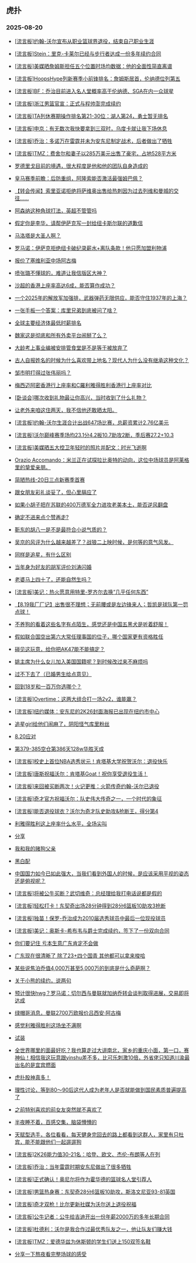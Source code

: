 ## 虎扑 
### 2025-08-20

+ [[流言板]约翰-沃尔宣布从职业篮球界退役，结束自己职业生涯](https://bbs.hupu.com/634466781.html)

+ [[流言板]Stein：里克-卡莱尔已经与步行者达成一份多年续约合同](https://bbs.hupu.com/634465957.html)

+ [[流言板]美媒晒詹姆斯担任五个位置时场均数据：他的全面性简直离谱](https://bbs.hupu.com/634465467.html)

+ [[流言板]HoopsHype列新赛季小前锋排名：詹姆斯居首，伦纳德位列第五](https://bbs.hupu.com/634466043.html)

+ [[流言板]BF：乔治目前进入名人堂概率高于伦纳德、SGA在内一众球星](https://bbs.hupu.com/634466130.html)

+ [[流言板]浙江男篮官宣：正式与程帅澎完成续约](https://bbs.hupu.com/634463421.html)

+ [[流言板]TA列休赛期操作排名第21-30位：湖人第24，勇士暂无排名](https://bbs.hupu.com/634465719.html)

+ [[流言板]申京：有无数次我快要拿到三双时，乌度卡就让我下场休息](https://bbs.hupu.com/634463081.html)

+ [[流言板]乔治：多诺万在雷霆并未为安东尼制定战术，后者做出了牺牲](https://bbs.hupu.com/634465863.html)

+ [[流言板]TMZ：费舍尔和妻子以285万美元出售了豪宅，占地528平方米](https://bbs.hupu.com/634466502.html)

+ [罗德里戈目前的境遇，很大程度是他和他的团队自身造成的](https://bbs.hupu.com/634459215.html)

+ [皇马赛季前瞻：后防重组，阿隆索能否激活最强姆巴佩？](https://bbs.hupu.com/634462152.html)

+ [【转会传闻】索里亚诺拒绝将萨维奥出售给热刺因为过去列维和曼城的交往……](https://bbs.hupu.com/634463964.html)

+ [阿森纳这种角球打法，英超不管管吗](https://bbs.hupu.com/634458870.html)

+ [假定你是李华，请帮伊萨克写一封给纽卡斯尔联的道歉信](https://bbs.hupu.com/634462723.html)

+ [马洛塔是大圣人啊？](https://bbs.hupu.com/634463798.html)

+ [罗马诺：伊萨克拒绝纽卡破纪录薪水+离队条款！他只愿加盟利物浦](https://bbs.hupu.com/634462124.html)

+ [报价了塞维利亚中场阿古梅](https://bbs.hupu.com/634463414.html)

+ [喷张璐不懂球的，难道让我信版区大神？](https://bbs.hupu.com/634461714.html)

+ [沙超的香港上座率高达6成，能否算作成功？](https://bbs.hupu.com/634465628.html)

+ [一个2025年的解放军加强排，武器弹药无限供应，能否守住1937年的上海？](https://bbs.hupu.com/634463674.html)

+ [一张手板一个答案：库里兄弟到底被问了啥？](https://bbs.hupu.com/634463566.html)

+ [全球主要经济体最低时薪排名](https://bbs.hupu.com/634463603.html)

+ [魏家这是彻底和所有外卖平台闹掰了么？](https://bbs.hupu.com/634462944.html)

+ [大龄考上事业编被安排管食堂是不是等于被放弃了](https://bbs.hupu.com/634465799.html)

+ [古人自报姓名的时候为什么喜欢带上地名？现代人为什么没有继承这种文化？](https://bbs.hupu.com/634463518.html)

+ [邹市明打得过张伟丽吗？](https://bbs.hupu.com/634463472.html)

+ [梅西迈阿密香港行上座率和C羅利雅得胜利香港行上座率对比](https://bbs.hupu.com/634464534.html)

+ [[卧谈会]哪次收到礼物最让你高兴，当时收到了什么礼物？](https://bbs.hupu.com/634465157.html)

+ [让老外来咱这住两天，我不信他还敢晒太阳。](https://bbs.hupu.com/634463334.html)

+ [[流言板]约翰-沃尔生涯合计出战647场比赛，总薪资累计2.76亿美元](https://bbs.hupu.com/634467590.html)

+ [[流言板]沃尔巅峰赛季场均23.1分4.2板10.7助攻2断，季后赛27.2+10.3](https://bbs.hupu.com/634467301.html)

+ [[流言板]美媒晒五大控卫年轻时的照片并配文：时光飞逝啊](https://bbs.hupu.com/634467877.html)

+ [Orazio Accomando：米兰正在试探拉比奥特的动向，这位中场球员是阿莱格里的挚爱亲朋。](https://bbs.hupu.com/634464452.html)

+ [简陋热线-20日三点新赛季首赛](https://bbs.hupu.com/634462485.html)

+ [跟女朋友彩礼谈妥了，但心里膈应了](https://bbs.hupu.com/634466591.html)

+ [如果小胡子把在苏联的400万德军全力进攻老美本土，能否逆风翻盘](https://bbs.hupu.com/634464747.html)

+ [确定不进来点个赞再走?](https://bbs.hupu.com/634465599.html)

+ [靳东的胡八一是不是最符合小说气质的？](https://bbs.hupu.com/634465111.html)

+ [吴京的风评为什么越来越差了？战狼二上映时候，是何等的意气风发。](https://bbs.hupu.com/634465040.html)

+ [同样是追星，有什么区别](https://bbs.hupu.com/634467282.html)

+ [当年身为好友的胡军评价刘涛闪婚](https://bbs.hupu.com/634466218.html)

+ [老婆马上四十了，还能自然生吗？](https://bbs.hupu.com/634464711.html)

+ [[流言板]美记：热火愿意用特里-罗齐尔去换“几乎任何东西”](https://bbs.hupu.com/634468093.html)

+ [【8.19我厂厂记】出售很不理想；无前腰或是左边锋来人；哲凯是球队第一罚点球！](https://bbs.hupu.com/634460859.html)

+ [不养狗的看着这些名字有点陌生，感觉还是中国五黑犬是听着舒服！](https://bbs.hupu.com/634467517.html)

+ [假如联合国空出第六大常任理事国的位子，哪个国家更有资格胜任](https://bbs.hupu.com/634465435.html)

+ [碰见这玩意，给你把AK47能不能搞定？](https://bbs.hupu.com/634466255.html)

+ [姚主席为什么女儿加入美国国籍呢？到时候改过来不麻烦吗](https://bbs.hupu.com/634467782.html)

+ [过不下去了（已婚男生给点意见）](https://bbs.hupu.com/634467218.html)

+ [回到18岁和一百万你选哪个？](https://bbs.hupu.com/634465613.html)

+ [[流言板]Overtime：这两大组合打一场2v2，谁能赢？](https://bbs.hupu.com/634466679.html)

+ [[流言板]纽约媒体：安东尼的2K26封面海报已出现在纽约市中心](https://bbs.hupu.com/634466509.html)

+ [追星girl给他们闹麻了，阴阳怪气库里粉丝](https://bbs.hupu.com/634467548.html)

+ [8.20应对](https://bbs.hupu.com/634468535.html)

+ [第379-385空仓第386天128w华胜天成](https://bbs.hupu.com/634466446.html)

+ [[流言板]校史上首位NBA选秀状元！肯塔基大学祝贺沃尔：退役快乐](https://bbs.hupu.com/634468418.html)

+ [[流言板]唐斯祝福沃尔：肯塔基Goat！祝你享受退役生活！](https://bbs.hupu.com/634468171.html)

+ [[流言板]来回被买断两次！火记更推：火箭传奇约翰-沃尔已退役](https://bbs.hupu.com/634467670.html)

+ [[流言板]奇才官方祝福沃尔：队史伟大传奇之一，一个时代的象征](https://bbs.hupu.com/634467127.html)

+ [[流言板]能否退役球衣？沃尔为奇才队史助攻&amp;抢断王，得分第4](https://bbs.hupu.com/634467395.html)

+ [利雅得胜利这上座率什么水平，全场尖叫](https://bbs.hupu.com/634465860.html)

+ [分享](https://bbs.hupu.com/634468092.html)

+ [我和我的赌狗父亲](https://bbs.hupu.com/634471022.html)

+ [黑白配](https://bbs.hupu.com/634467403.html)

+ [中国国力如今已如此强大，当我们看到外国人的时候，是应该采用平视的姿态还是俯视呢？](https://bbs.hupu.com/634466911.html)

+ [[流言板]将被公牛买断？武切维奇：总经理给我打电话说都是假的](https://bbs.hupu.com/634467973.html)

+ [[流言板]轻松打卡！东契奇出场28分钟得到28分6篮板10助攻3抢断](https://bbs.hupu.com/634473080.html)

+ [[流言板]独苗！保罗-乔治成为2010届选秀球员中最后一位现役球员](https://bbs.hupu.com/634473222.html)

+ [[流言板]美记：奥斯卡-希布韦与爵士完成续约，签下了一份双向合同](https://bbs.hupu.com/634467978.html)

+ [你们要记住 亏本生意广东肯定不会做](https://bbs.hupu.com/634468493.html)

+ [广东现在很清晰了 除了23+四个国青 其他都可以拿来梭哈 ](https://bbs.hupu.com/634468063.html)

+ [某些说焦泊乔值4,000万甚至5,000万的到底是什么奇葩啊？](https://bbs.hupu.com/634468876.html)

+ [关于小熊的续约，说两句](https://bbs.hupu.com/634464545.html)

+ [预计很快hwg？罗马诺：切尔西与曼联就加纳乔转会谈判取得进展，交易即将达成](https://bbs.hupu.com/634467885.html)

+ [绿帽哥消息，曼联2700万欧报价吕西安·阿古梅](https://bbs.hupu.com/634465433.html)

+ [感觉利雅得胜利这场坐不满啊](https://bbs.hupu.com/634463989.html)

+ [试装](https://bbs.hupu.com/634469201.html)

+ [全世界哪里的面最好吃？我也算走过大讲南北，家乡的重庆小面，第一口，赛神仙！相信我这玩意跟yinshu差不多，比可乐刺激10倍，外省佬只知道川渝最出名的是宜宾燃面](https://bbs.hupu.com/634469150.html)

+ [虎扑股神真多！](https://bbs.hupu.com/634468036.html)

+ [理性讨论，等到80～90后这代人成为老年人是否就能做到国民素质普遍提高了](https://bbs.hupu.com/634469103.html)

+ [之前特别喜欢的前女友突然就不喜欢了](https://bbs.hupu.com/634470122.html)

+ [半夜睡不着，百感交集，脑袋懵懵的](https://bbs.hupu.com/634470439.html)

+ [天赋型选手，各位看看，每天健身完回去的路上都看到这群人，家里有只杜宾，能不能跟他们一起遛遛狗](https://bbs.hupu.com/634469183.html)

+ [[流言板]2K26能力值30-21名：哈登、欧文、杰伦-布朗等人在列](https://bbs.hupu.com/634474026.html)

+ [[流言板]乔治：当年雷霆时期安东尼做出了很多牺牲](https://bbs.hupu.com/634473999.html)

+ [[流言板]正式确认！奥尼尔将作为霍华德的篮球名人堂引荐人](https://bbs.hupu.com/634474269.html)

+ [[流言板]男篮热身赛：东契奇28分6篮板10助攻，斯洛文尼亚93-81英国](https://bbs.hupu.com/634472657.html)

+ [[流言板]奇才双枪！比尔更新社媒为沃尔送上退役祝福](https://bbs.hupu.com/634473961.html)

+ [[流言板]公牛记者：公牛给吉迪开出一份年薪2000万的多年长期合同](https://bbs.hupu.com/634473866.html)

+ [[流言板]杜德利：沃尔是我合作过最优秀队友之一，他让队友们赚大钱](https://bbs.hupu.com/634472923.html)

+ [[流言板]TMZ：爱德华兹为休斯顿的学生们送上150双签名鞋](https://bbs.hupu.com/634473950.html)

+ [分享一下熬夜看完整场球的感受](https://bbs.hupu.com/634473911.html)

